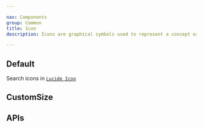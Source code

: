 ```yaml
---

nav: Components
group: Common
title: Icon
description: Icons are graphical symbols used to represent a concept or an action. The `Icon` component is a reusable React component that renders an SVG icon from the `lucide-react` library.

---
```


## Default

Search icons in [`Lucide Icon`](https://lucide.dev/)

<code src="./demos/index.tsx" nopadding></code>

## CustomSize

<code src="./demos/CustomSize.tsx" nopadding></code>

## APIs

<API></API>
